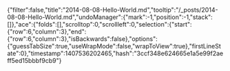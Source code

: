 {"filter":false,"title":"2014-08-08-Hello-World.md","tooltip":"/_posts/2014-08-08-Hello-World.md","undoManager":{"mark":-1,"position":-1,"stack":[]},"ace":{"folds":[],"scrolltop":0,"scrollleft":0,"selection":{"start":{"row":6,"column":3},"end":{"row":6,"column":3},"isBackwards":false},"options":{"guessTabSize":true,"useWrapMode":false,"wrapToView":true},"firstLineState":0},"timestamp":1407536202465,"hash":"3ccf348e624665e1a5e99f2aeff5ed15bbbf9cb9"}